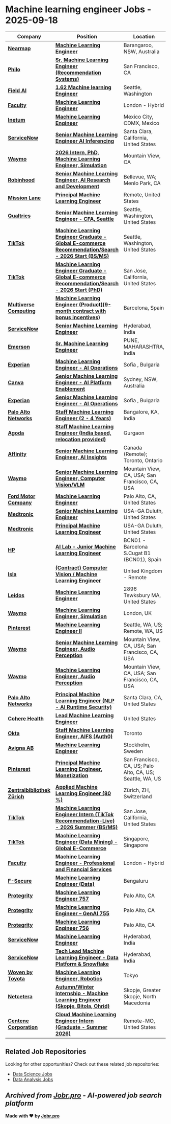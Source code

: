 # Machine learning engineer Jobs - 2025-09-18

| Company | Position | Location | Type | Date |
| ------- | -------- | -------- | ---- | ------ |
| **[Nearmap](https://www.nearmap.com)** | **[Machine Learning Engineer](https://jobs.smartrecruiters.com/Nearmap/744000082579576-machine-learning-engineer)** | Barangaroo, NSW, Australia | On Site | Sep 18 |
| **[Philo](https://www.philo.com/)** | **[Sr. Machine Learning Engineer (Recommendation Systems)](https://job-boards.greenhouse.io/philo/jobs/7259010)** | San Francisco, CA | On Site | Sep 18 |
| **[Field AI](https://fieldai.com)** | **[1.62 Machine learning Engineer](https://jobs.lever.co/field-ai/6e36c56b-03da-4fd1-b034-b4b148919f94)** | Seattle, Washington | On Site | Sep 18 |
| **[Faculty](https://faculty.ai)** | **[Machine Learning Engineer](https://jobs.ashbyhq.com/faculty/42346b75-f5aa-48f6-bd76-f9b3aed1e7f4)** | London - Hybrid | On Site | Sep 17 |
| **[Inetum](https://www.inetum.com)** | **[Machine Learning Engineer](https://jobs.smartrecruiters.com/Inetum2/744000082526955-machine-learning-engineer)** | Mexico City, CDMX, Mexico | On Site | Sep 17 |
| **[ServiceNow](https://www.servicenow.com)** | **[Senior Machine Learning Engineer AI Inferencing](https://jobs.smartrecruiters.com/ServiceNow/744000082508656-senior-machine-learning-engineer-ai-inferencing)** | Santa Clara, California, United States | On Site | Sep 17 |
| **[Waymo](https://waymo.com/)** | **[2026 Intern, PhD, Machine Learning Engineer, Simulation](https://careers.withwaymo.com/jobs?gh_jid=7252833)** | Mountain View, CA | On Site | Sep 17 |
| **[Robinhood](https://robinhood.com/)** | **[Senior Machine Learning Engineer, AI Research and Development](https://boards.greenhouse.io/robinhood/jobs/6535807?t=gh_src=&gh_jid=6535807)** | Bellevue, WA; Menlo Park, CA | On Site | Sep 17 |
| **[Mission Lane](https://www.missionlane.com/)** | **[Principal Machine Learning Engineer](https://job-boards.greenhouse.io/missionlane/jobs/7917122002)** | Remote, United States | Remote | Sep 17 |
| **[Qualtrics](https://www.qualtrics.com/)** | **[Senior Machine Learning Engineer - CFA, Seattle](https://www.qualtrics.com/careers/us/en/job/6752127?gh_jid=6752127)** | Seattle, Washington, United States | On Site | Sep 17 |
| **[TikTok](https://www.tiktok.com/)** | **[Machine Learning Engineer Graduate - Global E-commerce Recommendation/Search - 2026 Start (BS/MS)](https://lifeattiktok.com/search/7550436166929025298)** | Seattle, Washington, United States | On Site | Sep 17 |
| **[TikTok](https://www.tiktok.com/)** | **[Machine Learning Engineer Graduate - Global E-commerce Recommendation/Search - 2026 Start (PhD)](https://lifeattiktok.com/search/7550798923146250504)** | San Jose, California, United States | On Site | Sep 17 |
| **[Multiverse Computing](https://multiversecomputing.com/)** | **[Machine Learning Engineer (Product)(9-month contract with bonus incentives)](https://multiversecomputing.teamtailor.com/jobs/6464516-machine-learning-engineer-product-9-month-contract-with-bonus-incentives)** | Barcelona, Spain | On Site | Sep 17 |
| **[ServiceNow](https://www.servicenow.com)** | **[Senior Machine Learning Engineer](https://jobs.smartrecruiters.com/ServiceNow/744000082404525-senior-machine-learning-engineer)** | Hyderabad, India | On Site | Sep 17 |
| **[Emerson](https://www.emerson.com/)** | **[Sr. Machine Learning Engineer](https://hdjq.fa.us2.oraclecloud.com/hcmUI/CandidateExperience/en/sites/jobsearch/job/25026083)** | PUNE, MAHARASHTRA, India | On Site | Sep 17 |
| **[Experian](https://www.experian.com/)** | **[Machine Learning Engineer - AI Operations](https://jobs.smartrecruiters.com/Experian/744000082383755-machine-learning-engineer-ai-operations)** | Sofia , Bulgaria | On Site | Sep 17 |
| **[Canva](https://www.canva.com)** | **[Senior Machine Learning Engineer - AI Platform Enablement](https://jobs.smartrecruiters.com/Canva/6000000000588260-senior-machine-learning-engineer-ai-platform-enablement)** | Sydney, NSW, Australia | On Site | Sep 17 |
| **[Experian](https://www.experian.com/)** | **[Senior Machine Learning Engineer - AI Operations](https://jobs.smartrecruiters.com/Experian/744000082379025-senior-machine-learning-engineer-ai-operations)** | Sofia , Bulgaria | On Site | Sep 17 |
| **[Palo Alto Networks](https://www.paloaltonetworks.com)** | **[Staff Machine Learning Engineer (2 - 4 Years)](https://jobs.smartrecruiters.com/PaloAltoNetworks2/744000082377955-staff-machine-learning-engineer-2-4-years-)** | Bangalore, KA, India | On Site | Sep 17 |
| **[Agoda](https://www.agoda.com/)** | **[Staff Machine Learning Engineer (India based, relocation provided)](https://job-boards.greenhouse.io/agoda/jobs/7253630)** | Gurgaon | On Site | Sep 17 |
| **[Affinity](https://www.affinity.co/)** | **[Senior Machine Learning Engineer, AI Insights](https://www.affinity.co/company/careers/job?gh_jid=7366843003)** | Canada (Remote); Toronto, Ontario | Remote | Sep 17 |
| **[Waymo](https://waymo.com/)** | **[Senior Machine Learning Engineer, Computer Vision/VLM](https://careers.withwaymo.com/jobs?gh_jid=7249525)** | Mountain View, CA, USA; San Francisco, CA, USA | On Site | Sep 17 |
| **[Ford Motor Company](https://corporate.ford.com/)** | **[Machine Learning Engineer](https://efds.fa.em5.oraclecloud.com/hcmUI/CandidateExperience/en/sites/jobsearch/job/50259)** | Palo Alto, CA, United States | On Site | Sep 17 |
| **[Medtronic](https://www.medtronic.com/)** | **[Senior Machine Learning Engineer](https://medtronic.wd1.myworkdayjobs.com/en-US/MedtronicCareers/job/Duluth-Georgia-United-States-of-America/Senior-Machine-Learning-Engineer_R45877-1)** | USA-GA Duluth, United States | On Site | Sep 17 |
| **[Medtronic](https://www.medtronic.com/)** | **[Principal Machine Learning Engineer](https://medtronic.wd1.myworkdayjobs.com/en-US/MedtronicCareers/job/Duluth-Georgia-United-States-of-America/Principal-Machine-Learning-Engineer_R45875-1)** | USA-GA Duluth, United States | On Site | Sep 17 |
| **[HP](https://www.hp.com/)** | **[AI Lab - Junior Machine Learning Engineer](https://hp.wd5.myworkdayjobs.com/en-US/ExternalCareerSite/job/Sant-Cugat-del-Valles-Barcelona-Spain/AI-Lab---Junior-Machine-Learning-Engineer_3150991-2)** | BCN01 - Barcelona S.Cugat B1 (BCN01), Spain | On Site | Sep 17 |
| **[Isla](https://www.islacare.co.uk/)** | **[(Contract) Computer Vision / Machine Learning Engineer](https://apply.workable.com/j/4929CE76A9/apply)** | United Kingdom - Remote | Remote | Sep 17 |
| **[Leidos](https://www.leidos.com/)** | **[Machine Learning Engineer](https://leidos.wd5.myworkdayjobs.com/en-US/External/job/Tewksbury-MA/Machine-Learning-Engineer_R-00166539)** | 2896 Tewksbury MA, United States | On Site | Sep 17 |
| **[Waymo](https://waymo.com/)** | **[Machine Learning Engineer, Simulation](https://careers.withwaymo.com/jobs?gh_jid=6563663)** | London, UK | On Site | Sep 16 |
| **[Pinterest](https://www.pinterest.com/)** | **[Machine Learning Engineer II](https://job-boards.greenhouse.io/pinterestjobadvertisements/jobs/7239491)** | Seattle, WA, US; Remote, WA, US | Remote | Sep 16 |
| **[Waymo](https://waymo.com/)** | **[Senior Machine Learning Engineer, Audio Perception](https://careers.withwaymo.com/jobs?gh_jid=7249462)** | Mountain View, CA, USA; San Francisco, CA, USA | On Site | Sep 16 |
| **[Waymo](https://waymo.com/)** | **[Machine Learning Engineer, Audio Perception](https://careers.withwaymo.com/jobs?gh_jid=7248697)** | Mountain View, CA, USA; San Francisco, CA, USA | On Site | Sep 16 |
| **[Palo Alto Networks](https://www.paloaltonetworks.com)** | **[Principal Machine Learning Engineer (NLP - AI Runtime Security)](https://jobs.smartrecruiters.com/PaloAltoNetworks2/744000082302459-principal-machine-learning-engineer-nlp-ai-runtime-security-)** | Santa Clara, CA, United States | On Site | Sep 16 |
| **[Cohere Health](https://coherehealth.com/)** | **[Lead Machine Learning Engineer](https://job-boards.greenhouse.io/coherehealth/jobs/7343448003)** | United States | Remote | Sep 16 |
| **[Okta](https://www.okta.com)** | **[Staff Machine Learning Engineer, AIFS (Auth0)](https://www.okta.com/company/careers/opportunity/6988479?gh_jid=6988479)** | Toronto | Remote | Sep 16 |
| **[Avigna AB](https://www.avigna.se/)** | **[Machine Learning Engineer](https://careers.avigna.se/jobs/6459462-machine-learning-engineer)** | Stockholm, Sweden | On Site | Sep 16 |
| **[Pinterest](https://www.pinterest.com/)** | **[Principal Machine Learning Engineer, Monetization](https://www.pinterestcareers.com/job-form?gh_jid=6697884)** | San Francisco, CA, US; Palo Alto, CA, US; Seattle, WA, US | On Site | Sep 16 |
| **[Zentralbibliothek Zürich](https://www.zb.uzh.ch/)** | **[Applied Machine Learning Engineer (80 %)](https://apply.refline.ch/357291/0192/pub/1/index.html)** | Zürich, ZH, Switzerland | On Site | Sep 16 |
| **[TikTok](https://www.tiktok.com/)** | **[Machine Learning Engineer Intern (TikTok Recommendation-Live) - 2026 Summer (BS/MS)](https://lifeattiktok.com/search/7549455772666988818)** | San Jose, California, United States | On Site | Sep 16 |
| **[TikTok](https://www.tiktok.com/)** | **[Machine Learning Engineer (Data Mining) - Global E-Commerce](https://lifeattiktok.com/search/7156793810608376072)** | Singapore, Singapore | On Site | Sep 16 |
| **[Faculty](https://faculty.ai)** | **[Machine Learning Engineer - Professional and Financial Services](https://jobs.ashbyhq.com/faculty/ddaee792-5e2b-4f87-aa60-761798762de5)** | London - Hybrid | On Site | Sep 16 |
| **[F-Secure](https://www.f-secure.com/)** | **[Machine Learning Engineer (Data)](https://emp.jobylon.com/jobs/289379-f-secure-machine-learning-engineer-data/)** | Bengaluru | On Site | Sep 16 |
| **[Protegrity](https://www.protegrity.com)** | **[Machine Learning Engineer 757](https://jobs.ashbyhq.com/protegrity/fa94b3e9-2f4d-412f-9167-5f5ee34a15c8)** | Palo Alto, CA | Remote | Sep 16 |
| **[Protegrity](https://www.protegrity.com)** | **[Machine Learning Engineer – GenAI 755](https://jobs.ashbyhq.com/protegrity/781b95af-7f1c-404c-b3ad-5e893805469d)** | Palo Alto, CA | Remote | Sep 16 |
| **[Protegrity](https://www.protegrity.com)** | **[Machine Learning Engineer 756](https://jobs.ashbyhq.com/protegrity/35ed77e7-d002-4f61-b225-5ba6903f5bb3)** | Palo Alto, CA | Remote | Sep 16 |
| **[ServiceNow](https://www.servicenow.com)** | **[Machine Learning Engineer](https://jobs.smartrecruiters.com/ServiceNow/744000082184405-machine-learning-engineer)** | Hyderabad, India | On Site | Sep 16 |
| **[ServiceNow](https://www.servicenow.com)** | **[Tech Lead Machine Learning Engineer - Data Platform & Snowflake](https://jobs.smartrecruiters.com/ServiceNow/744000082175345-tech-lead-machine-learning-engineer-data-platform-snowflake)** | Hyderabad, India | On Site | Sep 16 |
| **[Woven by Toyota](https://woven.toyota/)** | **[Machine Learning Engineer, Robotics](https://jobs.lever.co/woven-by-toyota/3d6425dc-48a8-45da-b5e2-2b76dc2dcd22)** | Tokyo | On Site | Sep 16 |
| **[Netcetera](https://www.netcetera.com/)** | **[Autumn/Winter Internship - Machine Learning Engineer (Skopje, Bitola, Ohrid)](https://apply.workable.com/j/0406A1F2FC/apply)** | Skopje, Greater Skopje, North Macedonia | On Site | Sep 16 |
| **[Centene Corporation](https://www.centene.com/)** | **[Cloud Machine Learning Engineer Intern (Graduate - Summer 2026)](https://centene.wd5.myworkdayjobs.com/en-US/Centene_External/job/Remote-MO/Cloud-Machine-Learning-Engineer-Intern--Graduate---Summer-2026-_1593802)** | Remote-MO, United States | Remote | Sep 16 |

## Related Job Repositories

Looking for other opportunities? Check out these related job repositories:

- [Data Science Jobs](https://github.com/jobs-jobr-pro/Data-Science-Jobs)
- [Data Analysis Jobs](https://github.com/jobs-jobr-pro/Data-Analysis-Jobs)



*Archived from [Jobr.pro](https://jobr.pro?utm_source=github&utm_medium=repo&utm_campaign=github-ml-jobs) - AI-powered job search platform*
---

**Made with ❤️ by [Jobr.pro](https://jobr.pro?utm_source=github&utm_medium=repo&utm_campaign=github-ml-jobs)**